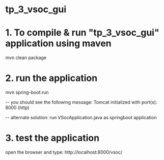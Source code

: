 # tp_3_vsoc_gui
# 1. To compile & run "tp_3_vsoc_gui" application using maven
mvn clean package

# 2. run the application 
mvn spring-boot:run

-- you should see the following message: Tomcat initialized with port(s): 8000 (http)

-- alternate solution:
run VSocApplication.java as springboot application

# 3. test the application
open the browser and type: http://localhost:8000/vsoc/
